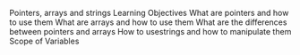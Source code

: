 Pointers, arrays and strings 
Learning Objectives
What are pointers and how to use them
What are arrays and how to use them
What are the differences between pointers and arrays
How to usestrings and how to manipulate them 
Scope of Variables
